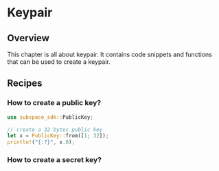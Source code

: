 # Keypair

## Overview

This chapter is all about keypair. It contains code snippets and functions that can be used to create a keypair.

## Recipes

### How to create a public key?

```rust
use subspace_sdk::PublicKey;

// create a 32 bytes public key
let x = PublicKey::from([1; 32]);
println!("{:?}", x.0);
```

### How to create a secret key?

<!-- TODO: -->
